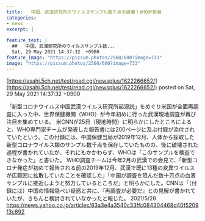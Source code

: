 ```yaml
---
title:   中国、武漢研究所のウイルスサンプル数千点を破壊！WHOが告発  
categories:
- news
excerpt: |
  
feature_text: |
  ##   中国、武漢研究所のウイルスサンプル数...
  Sat, 29 May 2021 14:37:32  +0900
feature_image: "https://picsum.photos/2560/600?image=733"
image: "https://picsum.photos/2560/600?image=733"
---
```


[https://asahi.5ch.net/test/read.cgi/newsplus/1622266652/](https://asahi.5ch.net/test/read.cgi/newsplus/1622266652/)
posted on Sat, 29 May 2021 14:37:32  +0900

<!--more-->

「新型コロナウイルス中国武漢ウイルス研究所起源説」をめぐり米国が全面再調査に入った中、世界保健機関（WHO）が今年初めに行った武漢現地調査が再び注目を集めている。 米CNNが25日（現地時間）に明らかにしたところによると、WHO専門家チームが発表した報告書には200ページに及ぶ付録が添付されていたという。この付録には、中国保健当局が2019年12月、人体から採取した新型コロナウイルス類のサンプル数千点を保存していたものの、後に破壊された過程が書かれていたが、それにもかかわらず、WHOは「このサンプルを検査できなかった」と書いた。 WHO調査チームは今年2月の武漢での会見で、「新型コロナ発症が初めて報告される前の2019年12月、武漢で既に13種の変異ウイルスが広範囲に拡散していたことを確認した」「中国が調査を阻んだ数十万点の血液サンプルに接近しようと努力しているところだ」と明らかにした。CNNは「（付録には）中国の情報隠ぺい疑惑と共に、『再調査が必要だ』との見解が書かれていたが、きちんと検討されていなかったと報じた。 2021/5/28 https://news.yahoo.co.jp/articles/83a3e4a3540c33ffc084304468d40f5209f3c892
